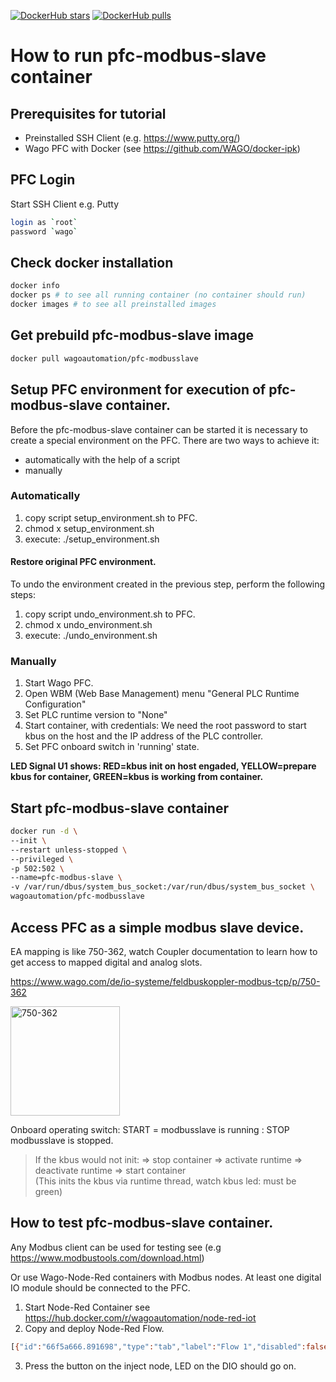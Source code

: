 [![DockerHub stars](https://img.shields.io/docker/stars/wagoautomation/pfc-modbusslave.svg?flat&logo=docker "DockerHub stars")](https://hub.docker.com/r/wagoautomation/pfc-modbusslave)
[![DockerHub pulls](https://img.shields.io/docker/pulls/wagoautomation/pfc-modbusslave.svg?flat&logo=docker "DockerHub pulls")](https://hub.docker.com/r/wagoautomation/pfc-modbusslave)

# How to run pfc-modbus-slave container

## Prerequisites for tutorial
- Preinstalled SSH Client (e.g. https://www.putty.org/)
- Wago PFC with Docker (see https://github.com/WAGO/docker-ipk)

## PFC Login
Start SSH Client e.g. Putty 
 ```bash
login as `root`
password `wago`
 ```

 ## Check docker installation

```bash
docker info
docker ps # to see all running container (no container should run)
docker images # to see all preinstalled images
 ```

 ## Get prebuild pfc-modbus-slave image
```bash
docker pull wagoautomation/pfc-modbusslave 
 ```

## Setup PFC environment for execution of pfc-modbus-slave container. 
Before the pfc-modbus-slave container can be started it is necessary to create a special environment on the PFC. There are two ways to achieve it: 
- automatically with the help of a script 
- manually

### Automatically
1. copy script setup_environment.sh to PFC.
2. chmod x setup_environment.sh
3. execute: ./setup_environment.sh

#### Restore original PFC environment.
To undo the environment created in the previous step, perform the following steps:
1. copy script undo_environment.sh to PFC.
2. chmod x undo_environment.sh
3. execute: ./undo_environment.sh

### Manually 
1. Start Wago PFC.
2. Open WBM (Web Base Management) menu "General PLC Runtime Configuration"
3. Set PLC runtime version to "None"
4. Start container, with credentials: We need the root password to start kbus on the host and the IP address of the PLC controller.
5. Set PFC onboard switch in 'running' state.

<b>LED Signal U1 shows: RED=kbus init on host engaded, YELLOW=prepare kbus for container, GREEN=kbus is working from container.</b>


## Start pfc-modbus-slave container

  ```bash
  docker run -d \
  --init \
  --restart unless-stopped \
  --privileged \
  -p 502:502 \
  --name=pfc-modbus-slave \
  -v /var/run/dbus/system_bus_socket:/var/run/dbus/system_bus_socket \
  wagoautomation/pfc-modbusslave 
 ```

## Access PFC as a simple modbus slave device.

EA mapping is like 750-362, watch Coupler documentation to learn how to get access to mapped digital and analog slots.  
 
https://www.wago.com/de/io-systeme/feldbuskoppler-modbus-tcp/p/750-362

<img src="https://www.wago.com/media/images/hf1/hfe/10220570279966.jpg" alt="750-362" height="175" align="middle">

Onboard operating switch: START = modbusslave is running : STOP modbusslave is stopped.   

> If the kbus would not init: => stop container => activate runtime => deactivate runtime => start container          
(This inits the kbus via runtime thread, watch kbus led: must be green)

## How to test pfc-modbus-slave container.
Any Modbus client can be used for testing see (e.g https://www.modbustools.com/download.html)

 
Or use Wago-Node-Red containers with Modbus nodes. 
At least one digital IO module should be connected to the PFC. 
1. Start Node-Red Container see https://hub.docker.com/r/wagoautomation/node-red-iot
2. Copy and deploy Node-Red Flow.
```bash
[{"id":"66f5a666.891698","type":"tab","label":"Flow 1","disabled":false,"info":""},{"id":"fbd298fc.c80688","type":"inject","z":"66f5a666.891698","name":"","topic":"","payload":"1","payloadType":"num","repeat":"","crontab":"","once":false,"onceDelay":0.1,"x":110,"y":100,"wires":[["60d4c8c.3084238"]]},{"id":"60d4c8c.3084238","type":"modbustcp-write","z":"66f5a666.891698","name":"","topic":"","dataType":"Coil","adr":"0","server":"5a5a3609.1c8758","x":370,"y":140,"wires":[]},{"id":"3251a3f3.57e6ac","type":"inject","z":"66f5a666.891698","name":"","topic":"","payload":"0","payloadType":"num","repeat":"","crontab":"","once":false,"onceDelay":0.1,"x":110,"y":160,"wires":[["60d4c8c.3084238"]]},{"id":"5a5a3609.1c8758","type":"modbustcp-server","z":"","name":"PFC","host":"127.0.0.1","port":"502","unit_id":"1","reconnecttimeout":""}]
```
3. Press the button on the inject node, LED on the DIO should go on.


